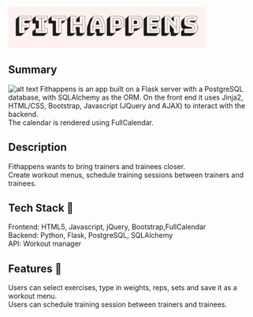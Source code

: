 ![alt text](static/fithappens.png "logo")


## Summary  
![alt text](static/favicon.ico "logo")
Fithappens is an app built on a Flask server with a PostgreSQL database, with SQLAlchemy as the ORM. On the front end it uses Jinja2, HTML/CSS, Bootstrap, Javascript (JQuery and AJAX) to interact with the backend. <br/>
The calendar is rendered using FullCalendar.

## Description
Fithappens wants to bring trainers and trainees closer. <br/>
Create workout menus, schedule training sessions between trainers and trainees.

## Tech Stack 👾
Frontend: HTML5, Javascript, jQuery, Bootstrap,FullCalendar <br/>
Backend: Python, Flask, PostgreSQL, SQLAlchemy<br/>
API: Workout manager<br/>

## Features 🚀
Users can select exercises, type in weights, reps, sets and save it as a workout menu. <br/>
Users can schedule training session between trainers and trainees. <br/>





